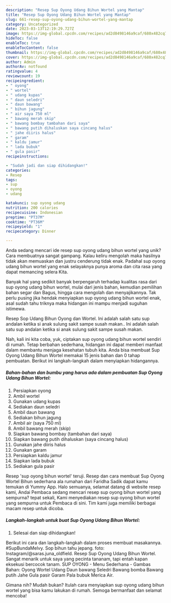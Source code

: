 ```yaml
---
description: "Resep Sup Oyong Udang Bihun Wortel yang Mantap"
title: "Resep Sup Oyong Udang Bihun Wortel yang Mantap"
slug: 661-resep-sup-oyong-udang-bihun-wortel-yang-mantap
category: Uncategorized
date: 2023-03-13T12:19:29.727Z
image: https://img-global.cpcdn.com/recipes/ad2d8498146a9caf/680x482cq70/sup-oyong-udang-bihun-wortel-foto-resep-utama.jpg
hideToc: false
enableToc: true
enableTocContent: false
thumbnail: https://img-global.cpcdn.com/recipes/ad2d8498146a9caf/680x482cq70/sup-oyong-udang-bihun-wortel-foto-resep-utama.jpg
cover: https://img-global.cpcdn.com/recipes/ad2d8498146a9caf/680x482cq70/sup-oyong-udang-bihun-wortel-foto-resep-utama.jpg
author: Admin
authorAv: notfound
ratingvalue: 4
reviewcount: 19
recipeingredient:
- " oyong"
- " wortel"
- " udang kupas"
- " daun seledri"
- " daun bawang"
- " bihun jagung"
- " air saya 750 ml"
- " bawang merah skip"
- " bawang bombay tambahan dari saya"
- " bawang putih dihaluskan saya cincang halus"
- " jahe diiris halus"
- " garam"
- " kaldu jamur"
- " lada bubuk"
- " gula pasir"
recipeinstructions:

- "Sudah jadi dan siap dihidangkan!"
categories:
- Resep
tags:
- sup
- oyong
- udang

katakunci: sup oyong udang 
nutrition: 200 calories
recipecuisine: Indonesian
preptime: "PT37M"
cooktime: "PT36M"
recipeyield: "1"
recipecategory: Dinner

---
```





Anda sedang mencari ide resep sup oyong udang bihun wortel yang unik? Cara membuatnya sangat gampang. Kalau keliru mengolah maka hasilnya tidak akan memuaskan dan justru cenderung tidak enak. Padahal sup oyong udang bihun wortel yang enak selayaknya punya aroma dan cita rasa yang dapat memancing selera Kita.





Banyak hal yang sedikit banyak berpengaruh terhadap kualitas rasa dari sup oyong udang bihun wortel, mulai dari jenis bahan, kemudian pemilihan bahan segar dan Bagus, hingga cara mengolah dan menyajikannya. Tak perlu pusing jika hendak menyiapkan sup oyong udang bihun wortel enak,      asal sudah tahu triknya maka hidangan ini mampu menjadi suguhan istimewa.














Resep Sop Udang Bihun Oyong dan Wortel. Ini adalah salah satu sup andalan ketika si anak sulung sakit sampe susah makan.. Ini adalah salah satu sup andalan ketika si anak sulung sakit sampe susah makan.






Nah, kali ini kita coba, yuk, ciptakan sup oyong udang bihun wortel sendiri di rumah. Tetap berbahan sederhana, hidangan ini dapat memberi manfaat dalam membantu menjaga kesehatan tubuh kita. Anda bisa membuat Sup Oyong Udang Bihun Wortel memakai 15 jenis bahan dan 0 tahap pembuatan. Berikut ini langkah-langkah dalam menyiapkan hidangannya.

<!--inarticleads1-->

##### Bahan-bahan dan bumbu yang harus ada dalam pembuatan Sup Oyong Udang Bihun Wortel:

1. Persiapkan  oyong
1. Ambil  wortel
1. Gunakan  udang kupas
1. Sediakan  daun seledri
1. Ambil  daun bawang
1. Sediakan  bihun jagung
1. Ambil  air (saya 750 ml)
1. Ambil  bawang merah (skip)
1. Siapkan  bawang bombay (tambahan dari saya)
1. Siapkan  bawang putih dihaluskan (saya cincang halus)
1. Gunakan  jahe diiris halus
1. Gunakan  garam
1. Persiapkan  kaldu jamur
1. Siapkan  lada bubuk
1. Sediakan  gula pasir


Resep &#39;sup oyong bihun wortel&#39; teruji. Resep dan cara membuat Sup Oyong Wortel Bihun sederhana ala rumahan dari Faridha Sadik dapat kamu temukan di Yummy App. Halo semuanya, selamat datang di website resep kami, Andai Pembaca sedang mencari resep sup oyong bihun wortel yang sempurna? tepat sekali, Kami menyediakan resep sup oyong bihun wortel yang sempurna untuk Pembaca di sini. Tim kami juga memiliki berbagai macam resep untuk dicoba. 

<!--inarticleads2-->

##### Langkah-langkah untuk buat Sup Oyong Udang Bihun Wortel:


1. Selesai dan siap dihidangkan!

Berikut ini cara dan langkah-langkah dalam proses membuat masakannya. #SupBundaMelvy. Sop bihun tahu jepang. foto: Instagram/@saras.juna_oldfield. Resep Sup Oyong Udang Bihun Wortel. Sangat menarik untuk saya yang pecinta tananam, tapi entah kapan eksekusi bercocok tanam. SUP OYONG - Menu Sederhana - Gambas Bahan: Oyong Wortel Udang Daun bawang Seledri Bawang bomba Bawang putih Jahe Gula pasir Garam Pala bubuk Merica Air. 

Gimana nih? Mudah bukan? Itulah cara menyiapkan sup oyong udang bihun wortel yang bisa kamu lakukan di rumah. Semoga bermanfaat dan selamat mencoba!

